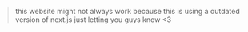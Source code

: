 > this website might not always work because this is using a outdated version of next.js just letting you guys know <3
